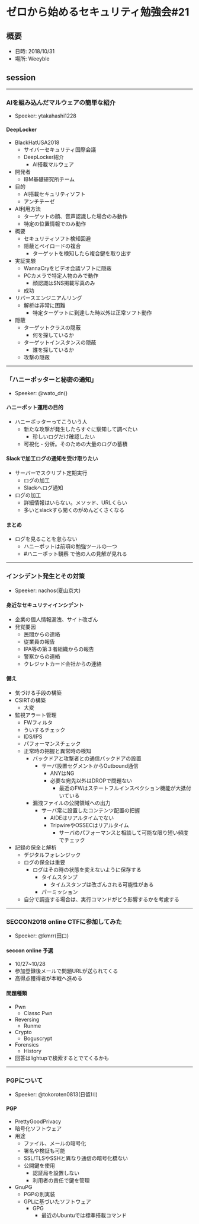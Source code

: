 # ゼロから始めるセキュリティ勉強会#21

## 概要
* 日時: 2018/10/31
* 場所: Weeyble


## session

-----
### AIを組み込んだマルウェアの簡単な紹介
* Speeker: ytakahashi1228

#### DeepLocker
* BlackHatUSA2018
  - サイバーセキュリティ国際会議
  - DeepLocker紹介
    - AI搭載マルウェア
* 開発者
  - IBM基礎研究所チーム
* 目的
  - AI搭載セキュリティソフト
  - アンチテーゼ
* AI利用方法
  - ターゲットの顔、音声認識した場合のみ動作
  - 特定の位置情報でのみ動作
* 概要
  - セキュリティソフト検知回避
  - 隠蔽とペイロードの複合
    - ターゲットを検知したら複合鍵を取り出す
* 実証実験
  - WannaCryをビデオ会議ソフトに隠蔽
  - PCカメラで特定人物のみで動作
    - 顔認識はSNS掲載写真のみ
  - 成功
* リバースエンジニアんリング
  - 解析は非常に困難
    - 特定ターゲットに到達した時以外は正常ソフト動作
* 隠蔽
  - ターゲットクラスの隠蔽
    - 何を探しているか
  - ターゲットインスタンスの隠蔽
    - 誰を探しているか
  - 攻撃の隠蔽


-----
### 「ハニーポッターと秘密の通知」
* Speeker: @wato_dn()

#### ハニーポット運用の目的
* ハニーポッターってこういう人
  * 新たな攻撃が発生したらすぐに察知して調べたい
    - 珍しいログだけ確認したい
  * 可視化・分析。そのための大量のログの蓄積

#### Slackで加工ログの通知を受け取りたい
* サーバーでスクリプト定期実行
  - ログの加工
  - Slackへログ通知
* ログの加工
  - 詳細情報はいらない。メソッド、URLくらい
  - 多いとslackすら開くのがめんどくさくなる

#### まとめ
* ログを見ることを怠らない
  - ハニーポットは前項の勉強ツールの一つ
  - #ハニーポット観察 で他の人の見解が見れる





-----
### インシデント発生とその対策
* Speeker: nachos(夏山京大)

#### 身近なセキュリティインシデント
* 企業の個人情報漏洩、サイト改ざん
* 発覚要因
  - 民間からの連絡
  - 従業員の報告
  - IPA等の第３者組織からの報告
  - 警察からの連絡
  - クレジットカード会社からの連絡
#### 備え
* 気づける手段の構築
* CSIRTの構築
  - 大変
* 監視アラート管理
  - FWフィルタ
  - ういするチェック
  - IDS/IPS
  - パフォーマンスチェック
  - 正常時の把握と異常時の検知
    - バックドアと攻撃者との通信バックドアの設置
      - サーバ設置セグメントからOutbound通信
        - ANYはNG
        - 必要な宛先以外はDROPで問題ない
          - 最近のFWはステートフルインスペクション機能が大抵付いている
    - 漏洩ファイルの公開領域への出力
      - サーバ常に設置したコンテンツ配置の把握
        - AIDEはリアルタイムでない
        - TripwireやOSSECはリアルタイム
          - サーバのパフォーマンスと相談して可能な限り短い頻度でチェック
* 記録の保全と解析
  - デジタルフォレンジック
  - ログの保全は重要
    - ログはその時の状態を変えないように保存する
      - タイムスタンプ
        - タイムスタンプは改ざんされる可能性がある
      - パーミッション
  - 自分で調査する場合は、実行コマンドがどう影響するかを考慮する

-----
### SECCON2018 online CTFに参加してみた
* Speeker: @kmrr(田口)

#### seccon online 予選
* 10/27~10/28
* 参加登録後メールで問題URLが送られてくる
* 高得点獲得者が本戦へ進める

#### 問題種類
* Pwn
  - Classc Pwn
* Reversing
  - Runme
* Crypto
  - Boguscrypt
* Forensics
  - History
* 回答はlightupで検索するとでてくるかも

-----
### PGPについて
* Speeker: @tokoroten0813(日留川)

#### PGP
* PrettyGoodPrivacy
* 暗号化ソフトウェア
* 用途
  - ファイル、メールの暗号化
  - 署名や検証も可能
  - SSL/TLSやSSHと異なり通信の暗号化橋ない
  - 公開鍵を使用
    - 認証局を設置しない
    - 利用者の責任で鍵を管理
* GnuPG
  - PGPの別実装
  - GPLに基づいたソフトウェア
    - GPG
      - 最近のUbuntuでは標準搭載コマンド
